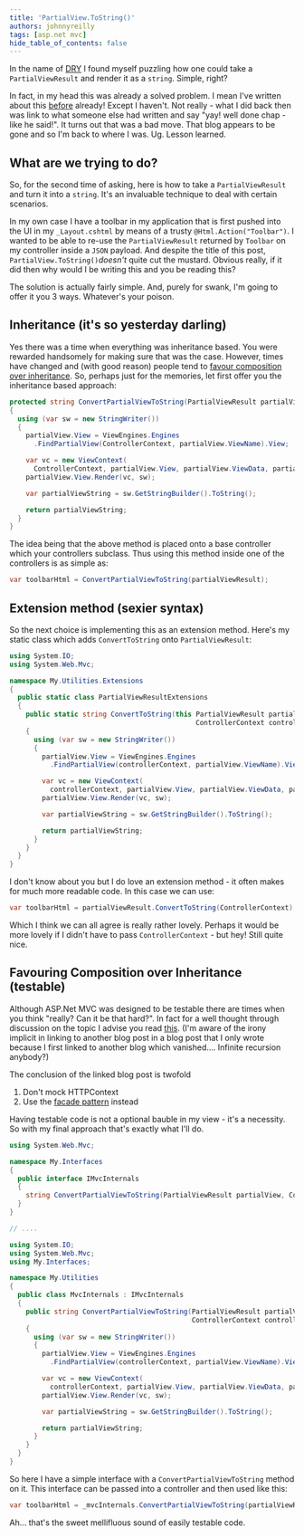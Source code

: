 ```yaml
---
title: 'PartialView.ToString()'
authors: johnnyreilly
tags: [asp.net mvc]
hide_table_of_contents: false
---
```


In the name of [DRY](https://en.wikipedia.org/wiki/Don%27t_repeat_yourself) I found myself puzzling how one could take a `PartialViewResult` and render it as a `string`. Simple, right?

<!--truncate-->

In fact, in my head this was already a solved problem. I mean I've written about this [before](../2012-07-16-rendering-partial-view-to-string/index.md) already! Except I haven't. Not really - what I did back then was link to what someone else had written and say "yay! well done chap - like he said!". It turns out that was a bad move. That blog appears to be gone and so I'm back to where I was. Ug. Lesson learned.

## What are we trying to do?

So, for the second time of asking, here is how to take a `PartialViewResult` and turn it into a `string`. It's an invaluable technique to deal with certain scenarios.

In my own case I have a toolbar in my application that is first pushed into the UI in my `_Layout.cshtml` by means of a trusty `@Html.Action("Toolbar")`. I wanted to be able to re-use the `PartialViewResult` returned by `Toolbar` on my controller inside a `JSON` payload. And despite the title of this post, `PartialView.ToString()`_doesn't_ quite cut the mustard. Obvious really, if it did then why would I be writing this and you be reading this?

The solution is actually fairly simple. And, purely for swank, I'm going to offer it you 3 ways. Whatever's your poison.

## Inheritance (it's so yesterday darling)

Yes there was a time when everything was inheritance based. You were rewarded handsomely for making sure that was the case. However, times have changed and (with good reason) people tend to [favour composition over inheritance](https://en.wikipedia.org/wiki/Composition_over_inheritance). So, perhaps just for the memories, let first offer you the inheritance based approach:

```cs
protected string ConvertPartialViewToString(PartialViewResult partialView)
{
  using (var sw = new StringWriter())
  {
    partialView.View = ViewEngines.Engines
      .FindPartialView(ControllerContext, partialView.ViewName).View;

    var vc = new ViewContext(
      ControllerContext, partialView.View, partialView.ViewData, partialView.TempData, sw);
    partialView.View.Render(vc, sw);

    var partialViewString = sw.GetStringBuilder().ToString();

    return partialViewString;
  }
}
```

The idea being that the above method is placed onto a base controller which your controllers subclass. Thus using this method inside one of the controllers is as simple as:

```cs
var toolbarHtml = ConvertPartialViewToString(partialViewResult);
```

## Extension method (sexier syntax)

So the next choice is implementing this as an extension method. Here's my static class which adds `ConvertToString` onto `PartialViewResult`:

```cs
using System.IO;
using System.Web.Mvc;

namespace My.Utilities.Extensions
{
  public static class PartialViewResultExtensions
  {
    public static string ConvertToString(this PartialViewResult partialView,
                                              ControllerContext controllerContext)
    {
      using (var sw = new StringWriter())
      {
        partialView.View = ViewEngines.Engines
          .FindPartialView(controllerContext, partialView.ViewName).View;

        var vc = new ViewContext(
          controllerContext, partialView.View, partialView.ViewData, partialView.TempData, sw);
        partialView.View.Render(vc, sw);

        var partialViewString = sw.GetStringBuilder().ToString();

        return partialViewString;
      }
    }
  }
}
```

I don't know about you but I do love an extension method - it often makes for much more readable code. In this case we can use:

```cs
var toolbarHtml = partialViewResult.ConvertToString(ControllerContext);
```

Which I think we can all agree is really rather lovely. Perhaps it would be more lovely if I didn't have to pass `ControllerContext` \- but hey! Still quite nice.

## Favouring Composition over Inheritance (testable)

Although ASP.Net MVC was designed to be testable there are times when you think "really? Can it be that hard?". In fact for a well thought through discussion on the topic I advise you read [this](http://volaresystems.com/blog/post/2010/08/19/Dont-mock-HttpContext). (I'm aware of the irony implicit in linking to another blog post in a blog post that I only wrote because I first linked to another blog which vanished.... Infinite recursion anybody?)

The conclusion of the linked blog post is twofold

1. Don't mock HTTPContext
2. Use the [facade pattern](https://en.wikipedia.org/wiki/Facade_pattern) instead

Having testable code is not a optional bauble in my view - it's a necessity. So with my final approach that's exactly what I'll do.

```cs
using System.Web.Mvc;

namespace My.Interfaces
{
  public interface IMvcInternals
  {
    string ConvertPartialViewToString(PartialViewResult partialView, ControllerContext controllerContext);
  }
}

// ....

using System.IO;
using System.Web.Mvc;
using My.Interfaces;

namespace My.Utilities
{
  public class MvcInternals : IMvcInternals
  {
    public string ConvertPartialViewToString(PartialViewResult partialView,
                                             ControllerContext controllerContext)
    {
      using (var sw = new StringWriter())
      {
        partialView.View = ViewEngines.Engines
          .FindPartialView(controllerContext, partialView.ViewName).View;

        var vc = new ViewContext(
          controllerContext, partialView.View, partialView.ViewData, partialView.TempData, sw);
        partialView.View.Render(vc, sw);

        var partialViewString = sw.GetStringBuilder().ToString();

        return partialViewString;
      }
    }
  }
}
```

So here I have a simple interface with a `ConvertPartialViewToString` method on it. This interface can be passed into a controller and then used like this:

```cs
var toolbarHtml = _mvcInternals.ConvertPartialViewToString(partialViewResult, ControllerContext);
```

Ah... that's the sweet mellifluous sound of easily testable code.
